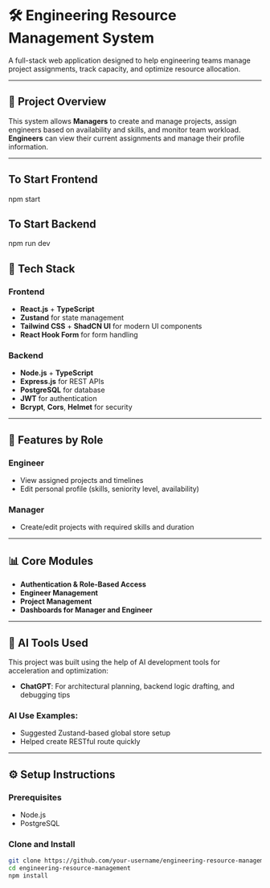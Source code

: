 # 🛠 Engineering Resource Management System

A full-stack web application designed to help engineering teams manage project assignments, track capacity, and optimize resource allocation.

---

## 📌 Project Overview

This system allows **Managers** to create and manage projects, assign engineers based on availability and skills, and monitor team workload. **Engineers** can view their current assignments and manage their profile information.

---

## To Start Frontend  

npm start

## To Start Backend

npm run dev

## 🚀 Tech Stack

### Frontend
- **React.js** + **TypeScript**
- **Zustand** for state management
- **Tailwind CSS** + **ShadCN UI** for modern UI components
- **React Hook Form** for form handling

### Backend
- **Node.js** + **TypeScript**
- **Express.js** for REST APIs
- **PostgreSQL** for database
- **JWT** for authentication
- **Bcrypt**, **Cors**, **Helmet** for security

---

## 🔐 Features by Role

### Engineer
- View assigned projects and timelines
- Edit personal profile (skills, seniority level, availability)

### Manager
- Create/edit projects with required skills and duration

---

## 📊 Core Modules

- **Authentication & Role-Based Access**
- **Engineer Management**
- **Project Management**
- **Dashboards for Manager and Engineer**

---

## 🧠 AI Tools Used

This project was built using the help of AI development tools for acceleration and optimization:

- **ChatGPT**: For architectural planning, backend logic drafting, and debugging tips

### AI Use Examples:
- Suggested Zustand-based global store setup
- Helped create RESTful route  quickly

---

## ⚙️ Setup Instructions

### Prerequisites
- Node.js
- PostgreSQL

### Clone and Install
```bash
git clone https://github.com/your-username/engineering-resource-management.git
cd engineering-resource-management
npm install
